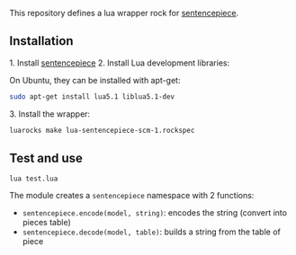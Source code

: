 This repository defines a lua wrapper rock for [sentencepiece](https://github.com/google/sentencepiece).

## Installation

1\. Install [sentencepiece](https://github.com/google/sentencepiece)
2\. Install Lua development libraries:

On Ubuntu, they can be installed with apt-get:

```bash
sudo apt-get install lua5.1 liblua5.1-dev
```

3\. Install the wrapper:


```bash
luarocks make lua-sentencepiece-scm-1.rockspec
```

## Test and use

```
lua test.lua
```

The module creates a `sentencepiece` namespace with 2 functions:

* `sentencepiece.encode(model, string)`: encodes the string (convert into pieces table)
* `sentencepiece.decode(model, table)`: builds a string from the table of piece
